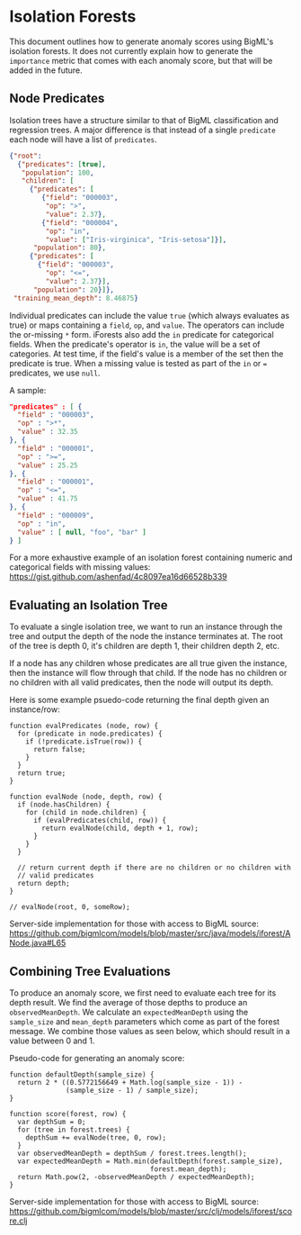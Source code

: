 # Isolation Forests

This document outlines how to generate anomaly scores using BigML's
isolation forests.  It does not currently explain how to generate the
`importance` metric that comes with each anomaly score, but that will
be added in the future.

## Node Predicates

Isolation trees have a structure similar to that of BigML
classification and regression trees.  A major difference is that
instead of a single `predicate` each node will have a list of
`predicates`.

```json
{"root":
  {"predicates": [true],
   "population": 100,
   "children": [
     {"predicates": [
        {"field": "000003",
         "op": ">",
         "value": 2.37},
        {"field": "000004",
         "op": "in",
         "value": ["Iris-virginica", "Iris-setosa"]}],
      "population": 80},
     {"predicates": [
       {"field": "000003",
         "op": "<=",
         "value": 2.37}],
      "population": 20}]},
 "training_mean_depth": 8.46875}
```

Individual predicates can include the value `true` (which always
evaluates as true) or maps containing a `field`, `op`, and `value`.
The operators can include the or-missing `*` form.  iForests also add
the `in` predicate for categorical fields.  When the predicate's
operator is `in`, the value will be a set of categories.  At test
time, if the field's value is a member of the set then the predicate
is true.  When a missing value is tested as part of the `in` or `=`
predicates, we use `null`.

A sample:

```json
"predicates" : [ {
  "field" : "000003",
  "op" : ">*",
  "value" : 32.35
}, {
  "field" : "000001",
  "op" : ">=",
  "value" : 25.25
}, {
  "field" : "000001",
  "op" : "<=",
  "value" : 41.75
}, {
  "field" : "000009",
  "op" : "in",
  "value" : [ null, "foo", "bar" ]
} ]
```

For a more exhaustive example of an isolation forest containing
numeric and categorical fields with missing values:
https://gist.github.com/ashenfad/4c8097ea16d66528b339

## Evaluating an Isolation Tree

To evaluate a single isolation tree, we want to run an instance
through the tree and output the depth of the node the instance
terminates at.  The root of the tree is depth 0, it's children are
depth 1, their children depth 2, etc.

If a node has any children whose predicates are all true given the
instance, then the instance will flow through that child.  If the node
has no children or no children with all valid predicates, then the
node will output its depth.

Here is some example psuedo-code returning the final depth given an
instance/row:

```
function evalPredicates (node, row) {
  for (predicate in node.predicates) {
    if (!predicate.isTrue(row)) {
      return false;
    }
  }
  return true;
}

function evalNode (node, depth, row) {
  if (node.hasChildren) {
    for (child in node.children) {
      if (evalPredicates(child, row)) {
        return evalNode(child, depth + 1, row);
      }
    }
  }

  // return current depth if there are no children or no children with
  // valid predicates
  return depth;
}

// evalNode(root, 0, someRow);
```

Server-side implementation for those with access to BigML source:
https://github.com/bigmlcom/models/blob/master/src/java/models/iforest/ANode.java#L65

## Combining Tree Evaluations

To produce an anomaly score, we first need to evaluate each tree for
its depth result.  We find the average of those depths to produce
an `observedMeanDepth`.  We calculate an `expectedMeanDepth` using the
`sample_size` and `mean_depth` parameters which come as part of the
forest message.  We combine those values as seen below, which should
result in a value between 0 and 1.

Pseudo-code for generating an anomaly score:

```
function defaultDepth(sample_size) {
  return 2 * ((0.5772156649 + Math.log(sample_size - 1)) -
              (sample_size - 1) / sample_size);
}

function score(forest, row) {
  var depthSum = 0;
  for (tree in forest.trees) {
    depthSum += evalNode(tree, 0, row);
  }
  var observedMeanDepth = depthSum / forest.trees.length();
  var expectedMeanDepth = Math.min(defaultDepth(forest.sample_size),
                                   forest.mean_depth);
  return Math.pow(2, -observedMeanDepth / expectedMeanDepth);
}
```

Server-side implementation for those with access to BigML source:
https://github.com/bigmlcom/models/blob/master/src/clj/models/iforest/score.clj
